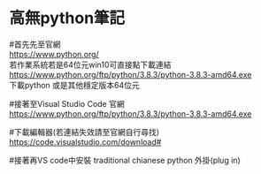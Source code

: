 高無python筆記
==============


#首先先至官網<br>
https://www.python.org/<br>
若作業系統若是64位元win10可直接點下載連結 <br>
https://www.python.org/ftp/python/3.8.3/python-3.8.3-amd64.exe <br>
下載python 或是其他穩定版本64位元<br>

#接著至Visual Studio Code 官網<br>
https://www.python.org/ftp/python/3.8.3/python-3.8.3-amd64.exe<br>


#下載編輯器(若連結失效請至官網自行尋找)<br>
https://code.visualstudio.com/download#<br>


#接著再VS code中安裝
traditional chianese
python 
外掛(plug in)
